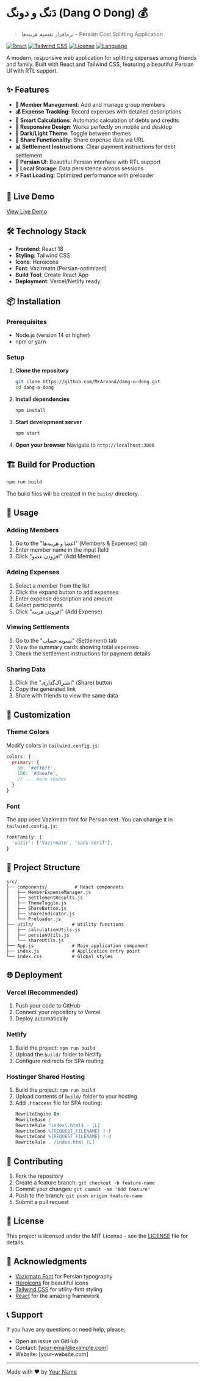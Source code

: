 # دَنگ و دونگ (Dang O Dong) 💰

> نرم‌افزار تقسیم هزینه‌ها - Persian Cost Splitting Application

[![React](https://img.shields.io/badge/React-18.0.0-blue.svg)](https://reactjs.org/)
[![Tailwind CSS](https://img.shields.io/badge/Tailwind_CSS-3.0-blue.svg)](https://tailwindcss.com/)
[![License](https://img.shields.io/badge/License-MIT-green.svg)](LICENSE)
[![Language](https://img.shields.io/badge/Language-Persian-red.svg)](https://github.com/MrArvand/dang-o-dong)

A modern, responsive web application for splitting expenses among friends and family. Built with React and Tailwind CSS, featuring a beautiful Persian UI with RTL support.

## ✨ Features

- **👥 Member Management**: Add and manage group members
- **💰 Expense Tracking**: Record expenses with detailed descriptions
- **🧮 Smart Calculations**: Automatic calculation of debts and credits
- **📱 Responsive Design**: Works perfectly on mobile and desktop
- **🌙 Dark/Light Theme**: Toggle between themes
- **🔗 Share Functionality**: Share expense data via URL
- **📊 Settlement Instructions**: Clear payment instructions for debt settlement
- **🎨 Persian UI**: Beautiful Persian interface with RTL support
- **💾 Local Storage**: Data persistence across sessions
- **⚡ Fast Loading**: Optimized performance with preloader

## 🚀 Live Demo

[View Live Demo](https://your-demo-link.com)

## 🛠️ Technology Stack

- **Frontend**: React 18
- **Styling**: Tailwind CSS
- **Icons**: Heroicons
- **Font**: Vazirmatn (Persian-optimized)
- **Build Tool**: Create React App
- **Deployment**: Vercel/Netlify ready

## 📦 Installation

### Prerequisites

- Node.js (version 14 or higher)
- npm or yarn

### Setup

1. **Clone the repository**

   ```bash
   git clone https://github.com/MrArvand/dang-o-dong.git
   cd dang-o-dong
   ```

2. **Install dependencies**

   ```bash
   npm install
   ```

3. **Start development server**

   ```bash
   npm start
   ```

4. **Open your browser**
   Navigate to `http://localhost:3000`

## 🏗️ Build for Production

```bash
npm run build
```

The build files will be created in the `build/` directory.

## 📱 Usage

### Adding Members

1. Go to the "اعضا و هزینه‌ها" (Members & Expenses) tab
2. Enter member name in the input field
3. Click "افزودن عضو" (Add Member)

### Adding Expenses

1. Select a member from the list
2. Click the expand button to add expenses
3. Enter expense description and amount
4. Select participants
5. Click "افزودن هزینه" (Add Expense)

### Viewing Settlements

1. Go to the "تسویه حساب" (Settlement) tab
2. View the summary cards showing total expenses
3. Check the settlement instructions for payment details

### Sharing Data

1. Click the "اشتراک‌گذاری" (Share) button
2. Copy the generated link
3. Share with friends to view the same data

## 🎨 Customization

### Theme Colors

Modify colors in `tailwind.config.js`:

```javascript
colors: {
  primary: {
    50: '#eff6ff',
    100: '#dbeafe',
    // ... more shades
  }
}
```

### Font

The app uses Vazirmatn font for Persian text. You can change it in `tailwind.config.js`:

```javascript
fontFamily: {
  'vazir': ['Vazirmatn', 'sans-serif'],
}
```

## 📁 Project Structure

```
src/
├── components/          # React components
│   ├── MemberExpenseManager.js
│   ├── SettlementResults.js
│   ├── ThemeToggle.js
│   ├── ShareButton.js
│   ├── ShareIndicator.js
│   └── Preloader.js
├── utils/              # Utility functions
│   ├── calculationUtils.js
│   ├── persianUtils.js
│   └── shareUtils.js
├── App.js              # Main application component
├── index.js            # Application entry point
└── index.css           # Global styles
```

## 🌐 Deployment

### Vercel (Recommended)

1. Push your code to GitHub
2. Connect your repository to Vercel
3. Deploy automatically

### Netlify

1. Build the project: `npm run build`
2. Upload the `build/` folder to Netlify
3. Configure redirects for SPA routing

### Hostinger Shared Hosting

1. Build the project: `npm run build`
2. Upload contents of `build/` folder to your hosting
3. Add `.htaccess` file for SPA routing:
   ```apache
   RewriteEngine On
   RewriteBase /
   RewriteRule ^index\.html$ - [L]
   RewriteCond %{REQUEST_FILENAME} !-f
   RewriteCond %{REQUEST_FILENAME} !-d
   RewriteRule . /index.html [L]
   ```

## 🤝 Contributing

1. Fork the repository
2. Create a feature branch: `git checkout -b feature-name`
3. Commit your changes: `git commit -am 'Add feature'`
4. Push to the branch: `git push origin feature-name`
5. Submit a pull request

## 📝 License

This project is licensed under the MIT License - see the [LICENSE](LICENSE) file for details.

## 🙏 Acknowledgments

- [Vazirmatn Font](https://github.com/rastikerdar/vazirmatn) for Persian typography
- [Heroicons](https://heroicons.com/) for beautiful icons
- [Tailwind CSS](https://tailwindcss.com/) for utility-first styling
- [React](https://reactjs.org/) for the amazing framework

## 📞 Support

If you have any questions or need help, please:

- Open an issue on GitHub
- Contact: [your-email@example.com]
- Website: [your-website.com]

---

Made with ❤️ by [Your Name](https://github.com/MrArvand)
